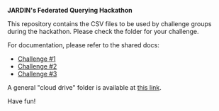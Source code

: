 **JARDIN's Federated Querying Hackathon**

This repository contains the CSV files to be used by challenge groups during the hackathon. Please check the folder for your challenge.

For documentation, please refer to the shared docs:

 - [Challenge #1](https://docs.google.com/document/d/1bp_SSduXol_-fAoAkRlX8K5rgPHUL-oVy-mZ7blrvMg/edit?usp=sharing)
 - [Challenge #2](https://docs.google.com/document/d/13ee2QSnHU83b6F3yT8zuqwTZZQhERGdiR-ObpyAzZGc/edit?usp=sharing)
 - [Challenge #3](https://docs.google.com/document/d/1v3fOXj4rLwoxxjR0bmdN3cl6QZB-VIJ5pszXjB3ssWM/edit?usp=sharing)

 A general "cloud drive" folder is available at [this link](https://surfdrive.surf.nl/files/index.php/s/AK4QD3dcWKWcMEr).

Have fun!